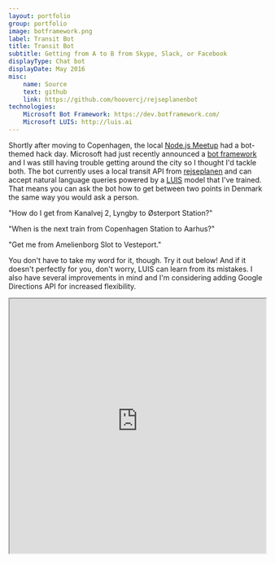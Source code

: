 ```yaml
---
layout: portfolio
group: portfolio
image: botframework.png
label: Transit Bot
title: Transit Bot
subtitle: Getting from A to B from Skype, Slack, or Facebook
displayType: Chat bot
displayDate: May 2016
misc:
    name: Source
    text: github
    link: https://github.com/hoovercj/rejseplanenbot
technologies:
    Microsoft Bot Framework: https://dev.botframework.com/   
    Microsoft LUIS: http://luis.ai
---	
```

<!-- +++++ Projects Section +++++ -->	
Shortly after moving to Copenhagen, the local [Node.js Meetup](http://www.meetup.com/Copenhagen-Node-js-Hackathon/) had a bot-themed hack day. Microsoft had just recently announced a [bot framework](https://dev.botframework.com/) and I was still having trouble getting around the city so I thought I'd tackle both. The bot currently uses a local transit API from [rejseplanen](http://www.rejseplanen.dk/) and can accept natural language queries powered by a [LUIS](http://luis.ai) model that I've trained. That means you can ask the bot how to get between two points in Denmark the same way you would ask a person.

"How do I get from Kanalvej 2, Lyngby to Østerport Station?"

"When is the next train from Copenhagen Station to Aarhus?"

"Get me from Amelienborg Slot to Vesteport."

You don't have to take my word for it, though. Try it out below! And if it doesn't perfectly for you, don't worry, LUIS can learn from its mistakes. I also have several improvements in mind and I'm considering adding Google Directions API for increased flexibility. 

<iframe style="width: 100%; height: 500px" src='https://webchat.botframework.com/embed/rejseplanenbot?s=0oAiOrDjrKM.cwA.z_8.t4IHakApcIVGrfasUjT0jtGrdRPghLg26cVqCgrPQwA'></iframe>
